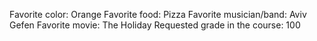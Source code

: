Favorite color: Orange
Favorite food: Pizza
Favorite musician/band: Aviv Gefen 
Favorite movie: The Holiday
Requested grade in the course: 100
